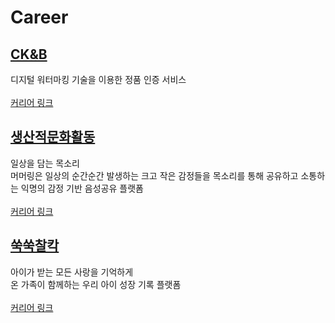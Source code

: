 # Career

## [CK&B](http://hiddentag.com/index.jsp)
디지털 워터마킹 기술을 이용한 정품 인증 서비스
<br/><br/>[커리어 링크](https://github.com/chani01/CareerInfo/blob/main/ck%26b.md)

## [생산적문화활동](https://www.murmuring.fun/)
일상을 담는 목소리<br/>
머머링은 일상의 순간순간 발생하는 크고 작은 감정들을 목소리를 통해 공유하고 소통하는 익명의 감정 기반 음성공유 플랫폼
<br/><br/>[커리어 링크](https://github.com/chani01/CareerInfo/blob/main/murmuring.md)

## [쑥쑥찰칵](https://www.jejememe.com/)
아이가 받는 모든 사랑을 기억하게
<br/> 온 가족이 함께하는 우리 아이 성장 기록 플랫폼
<br/><br/>[커리어 링크](https://github.com/chani01/CareerInfo/blob/main/BabyFolio.md)
